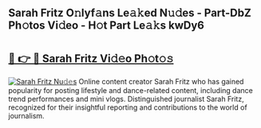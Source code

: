 ## Sarah Fritz O𝚗lyf𝚊ns Le𝚊𝚔ed N𝚞𝚍es - Part-DbZ Ph𝚘tos Vi𝚍eo - H𝚘t Part Le𝚊𝚔s kwDy6

# <h2><a href="http://hfd3bs.feru.top/?c=Sarah+Fritz">🔗 👉 🔴 Sarah Fritz Vi𝚍𝚎o Ph𝚘t𝚘𝚜</a></h2>

[![Sarah Fritz Nu𝚍𝚎s](https://i.imgur.com/0TWrTi3.gif)](http://hfd3bs.feru.top/?c=Sarah+Fritz)
Online content creator Sarah Fritz who has gained popularity for posting lifestyle and dance-related content, including dance trend performances and mini vlogs. Distinguished journalist Sarah Fritz, recognized for their insightful reporting and contributions to the world of journalism. 
